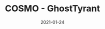 ---
layout: artPost
title: COSMO - GhostTyrant
date:   2021-01-24

artTitle: COSMO
artDesc: Original Work
artYear: 2021
artPath: /assets/sk_fullsize/fullsize_cosmoSk.png
artThumb: /assets/sk_thumbnails/thumb_cosmoSk.png
artTwitter: https://twitter.com/GhostTyrant
artMastodon: https://mastodon.art/@GhostTyrant

tags: sketch
---